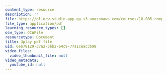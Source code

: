```yaml
---
content_type: resource
description: ''
file: https://ol-ocw-studio-app-qa.s3.amazonaws.com/courses/18-085-computational-science-and-engineering-i-fall-2008/6eb7812937a25bb264c977a1ceac3b98_h5KiY9lvHc4.pdf
file_type: application/pdf
learning_resource_types: []
ocw_type: OCWFile
resourcetype: Document
title: 3play pdf file
uid: 6eb78129-37a2-5bb2-64c9-77a1ceac3b98
video_files:
  video_thumbnail_file: null
video_metadata:
  youtube_id: null
---
```

